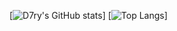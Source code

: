 [![D7ry's GitHub stats](https://github-readme-stats-five-steel-11.vercel.app/api?username=D7ry)]
[![Top Langs](https://github-readme-stats-five-steel-11.vercel.app/api/top-langs/?username=D7ry&layout=donut&hide=ActionScript,CMake,Perl)]
